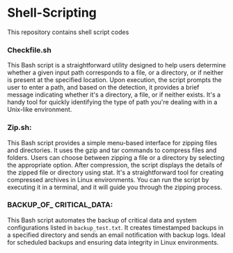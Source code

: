 # Shell-Scripting
This repository contains shell script codes

### Checkfile.sh
This Bash script is a straightforward utility designed to help users determine whether a given input path corresponds to a file, or a directory, or if neither is present at the specified location. Upon execution, the script prompts the user to enter a path, and based on the detection, it provides a brief message indicating whether it's a directory, a file, or if neither exists. It's a handy tool for quickly identifying the type of path you're dealing with in a Unix-like environment.

### Zip.sh: 
This Bash script provides a simple menu-based interface for zipping files and directories. It uses the gzip and tar commands to compress files and folders. Users can choose between zipping a file or a directory by selecting the appropriate option. After compression, the script displays the details of the zipped file or directory using stat. It's a straightforward tool for creating compressed archives in Linux environments. You can run the script by executing it in a terminal, and it will guide you through the zipping process.

### BACKUP_OF_ CRITICAL_DATA:
This Bash script automates the backup of critical data and system configurations listed in `backup_test.txt`. It creates timestamped backups in a specified directory and sends an email notification with backup logs. Ideal for scheduled backups and ensuring data integrity in Linux environments.


